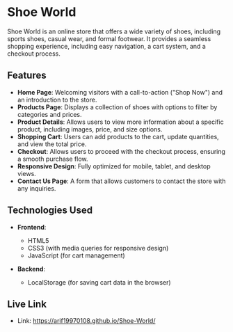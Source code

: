# Shoe World

Shoe World is an online store that offers a wide variety of shoes, including sports shoes, casual wear, and formal footwear. It provides a seamless shopping experience, including easy navigation, a cart system, and a checkout process.

## Features

- **Home Page**: Welcoming visitors with a call-to-action ("Shop Now") and an introduction to the store.
- **Products Page**: Displays a collection of shoes with options to filter by categories and prices.
- **Product Details**: Allows users to view more information about a specific product, including images, price, and size options.
- **Shopping Cart**: Users can add products to the cart, update quantities, and view the total price.
- **Checkout**: Allows users to proceed with the checkout process, ensuring a smooth purchase flow.
- **Responsive Design**: Fully optimized for mobile, tablet, and desktop views.
- **Contact Us Page**: A form that allows customers to contact the store with any inquiries.

## Technologies Used

- **Frontend**:
  - HTML5
  - CSS3 (with media queries for responsive design)
  - JavaScript (for cart management)
  
- **Backend**:
  - LocalStorage (for saving cart data in the browser)

## Live Link

- Link: https://arif19970108.github.io/Shoe-World/
